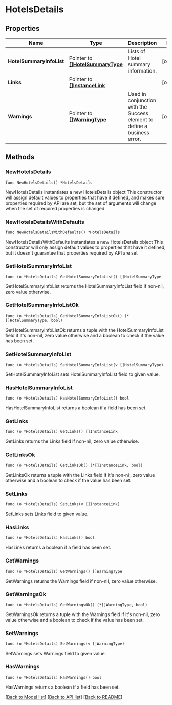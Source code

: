 # HotelsDetails

## Properties

Name | Type | Description | Notes
------------ | ------------- | ------------- | -------------
**HotelSummaryInfoList** | Pointer to [**[]HotelSummaryType**](HotelSummaryType.md) | Lists of Hotel summary information. | [optional] 
**Links** | Pointer to [**[]InstanceLink**](InstanceLink.md) |  | [optional] 
**Warnings** | Pointer to [**[]WarningType**](WarningType.md) | Used in conjunction with the Success element to define a business error. | [optional] 

## Methods

### NewHotelsDetails

`func NewHotelsDetails() *HotelsDetails`

NewHotelsDetails instantiates a new HotelsDetails object
This constructor will assign default values to properties that have it defined,
and makes sure properties required by API are set, but the set of arguments
will change when the set of required properties is changed

### NewHotelsDetailsWithDefaults

`func NewHotelsDetailsWithDefaults() *HotelsDetails`

NewHotelsDetailsWithDefaults instantiates a new HotelsDetails object
This constructor will only assign default values to properties that have it defined,
but it doesn't guarantee that properties required by API are set

### GetHotelSummaryInfoList

`func (o *HotelsDetails) GetHotelSummaryInfoList() []HotelSummaryType`

GetHotelSummaryInfoList returns the HotelSummaryInfoList field if non-nil, zero value otherwise.

### GetHotelSummaryInfoListOk

`func (o *HotelsDetails) GetHotelSummaryInfoListOk() (*[]HotelSummaryType, bool)`

GetHotelSummaryInfoListOk returns a tuple with the HotelSummaryInfoList field if it's non-nil, zero value otherwise
and a boolean to check if the value has been set.

### SetHotelSummaryInfoList

`func (o *HotelsDetails) SetHotelSummaryInfoList(v []HotelSummaryType)`

SetHotelSummaryInfoList sets HotelSummaryInfoList field to given value.

### HasHotelSummaryInfoList

`func (o *HotelsDetails) HasHotelSummaryInfoList() bool`

HasHotelSummaryInfoList returns a boolean if a field has been set.

### GetLinks

`func (o *HotelsDetails) GetLinks() []InstanceLink`

GetLinks returns the Links field if non-nil, zero value otherwise.

### GetLinksOk

`func (o *HotelsDetails) GetLinksOk() (*[]InstanceLink, bool)`

GetLinksOk returns a tuple with the Links field if it's non-nil, zero value otherwise
and a boolean to check if the value has been set.

### SetLinks

`func (o *HotelsDetails) SetLinks(v []InstanceLink)`

SetLinks sets Links field to given value.

### HasLinks

`func (o *HotelsDetails) HasLinks() bool`

HasLinks returns a boolean if a field has been set.

### GetWarnings

`func (o *HotelsDetails) GetWarnings() []WarningType`

GetWarnings returns the Warnings field if non-nil, zero value otherwise.

### GetWarningsOk

`func (o *HotelsDetails) GetWarningsOk() (*[]WarningType, bool)`

GetWarningsOk returns a tuple with the Warnings field if it's non-nil, zero value otherwise
and a boolean to check if the value has been set.

### SetWarnings

`func (o *HotelsDetails) SetWarnings(v []WarningType)`

SetWarnings sets Warnings field to given value.

### HasWarnings

`func (o *HotelsDetails) HasWarnings() bool`

HasWarnings returns a boolean if a field has been set.


[[Back to Model list]](../README.md#documentation-for-models) [[Back to API list]](../README.md#documentation-for-api-endpoints) [[Back to README]](../README.md)


